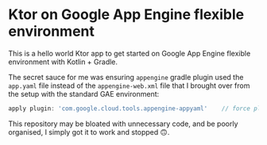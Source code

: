 # Ktor on Google App Engine flexible environment

This is a hello world Ktor app to get started on Google App Engine flexible environment with Kotlin + Gradle.

The secret sauce for me was ensuring `appengine` gradle plugin used the `app.yaml` file instead of the
`appengine-web.xml` file that I brought over from the setup with the standard GAE environment:
```groovy
apply plugin: 'com.google.cloud.tools.appengine-appyaml'    // force plugin to use app.yaml
```

This repository may be bloated with unnecessary code, and be poorly organised, I simply got it to work and stopped 🙃.